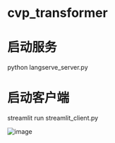 # cvp_transformer

# 启动服务
python langserve_server.py

# 启动客户端
streamlit run streamlit_client.py

![image](https://github.com/Arronjeck/cvp_transformer/assets/7685902/93eb9ad4-5892-4069-85ce-7251aa657750)
